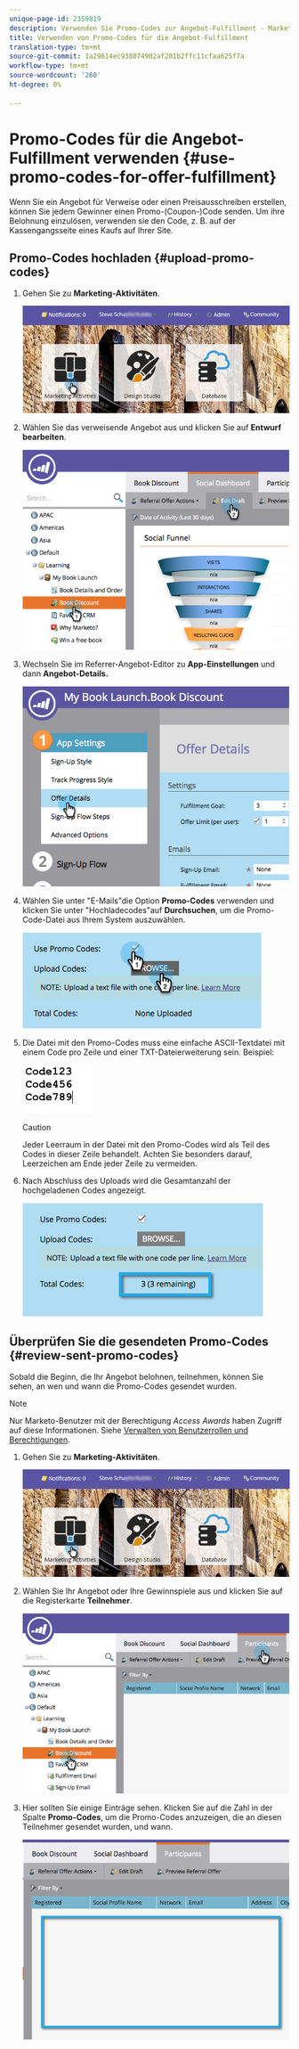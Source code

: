 ```yaml
---
unique-page-id: 2359819
description: Verwenden Sie Promo-Codes zur Angebot-Fulfillment - Marketing Docs - Produktdokumentation
title: Verwenden von Promo-Codes für die Angebot-Fulfillment
translation-type: tm+mt
source-git-commit: 1a29614ec938074902af201b2ffc11cfaa625f7a
workflow-type: tm+mt
source-wordcount: '260'
ht-degree: 0%

---
```



# Promo-Codes für die Angebot-Fulfillment verwenden {#use-promo-codes-for-offer-fulfillment}

Wenn Sie ein Angebot für Verweise oder einen Preisausschreiben erstellen, können Sie jedem Gewinner einen Promo-(Coupon-)Code senden. Um ihre Belohnung einzulösen, verwenden sie den Code, z. B. auf der Kassengangsseite eines Kaufs auf Ihrer Site.

## Promo-Codes hochladen {#upload-promo-codes}

1. Gehen Sie zu **Marketing-Aktivitäten**.

   ![](assets/login-marketing-activities-2.png)

1. Wählen Sie das verweisende Angebot aus und klicken Sie auf **Entwurf bearbeiten**.

   ![](assets/image2015-4-22-11-3a16-3a45.png)

1. Wechseln Sie im Referrer-Angebot-Editor zu **App-Einstellungen** und dann **Angebot-Details.**

   ![](assets/image2015-4-22-11-3a23-3a39.png)

1. Wählen Sie unter &quot;E-Mails&quot;die Option **Promo-Codes** verwenden und klicken Sie unter &quot;Hochladecodes&quot;auf **Durchsuchen**, um die Promo-Code-Datei aus Ihrem System auszuwählen.

   ![](assets/image2015-4-22-12-3a52-3a43.png)

1. Die Datei mit den Promo-Codes muss eine einfache ASCII-Textdatei mit einem Code pro Zeile und einer TXT-Dateierweiterung sein. Beispiel:

   ![](assets/image2015-4-22-13-3a2-3a23.png)

   >[!CAUTION]
   >
   >
   >Jeder Leerraum in der Datei mit den Promo-Codes wird als Teil des Codes in dieser Zeile behandelt. Achten Sie besonders darauf, Leerzeichen am Ende jeder Zeile zu vermeiden.

1. Nach Abschluss des Uploads wird die Gesamtanzahl der hochgeladenen Codes angezeigt.

   ![](assets/image2015-4-22-13-3a8-3a31.png)

## Überprüfen Sie die gesendeten Promo-Codes {#review-sent-promo-codes}

Sobald die Beginn, die Ihr Angebot belohnen, teilnehmen, können Sie sehen, an wen und wann die Promo-Codes gesendet wurden.

>[!NOTE]
>
>Nur Marketo-Benutzer mit der Berechtigung *Access Awards* haben Zugriff auf diese Informationen. Siehe [Verwalten von Benutzerrollen und Berechtigungen](../../../../product-docs/administration/users-and-roles/managing-user-roles-and-permissions.md).

1. Gehen Sie zu **Marketing-Aktivitäten**.

   ![](assets/login-marketing-activities-2.png)

1. Wählen Sie Ihr Angebot oder Ihre Gewinnspiele aus und klicken Sie auf die Registerkarte **Teilnehmer**.

   ![](assets/image2015-4-22-11-3a36-3a22.png)

1. Hier sollten Sie einige Einträge sehen. Klicken Sie auf die Zahl in der Spalte **Promo-Codes**, um die Promo-Codes anzuzeigen, die an diesen Teilnehmer gesendet wurden, und wann.

   ![](assets/image2015-4-22-11-3a36-3a43.png)

